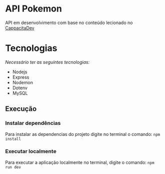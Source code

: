#  API Pokemon

API em desenvolvimento com base no conteúdo lecionado no [CappacitaDev]()


# Tecnologias
*Necessário ter as seguintes tecnologias:* 
- Nodejs
- Express
- Nodemon
- Dotenv
- MySQL

## Execução 

### Instalar dependências
Para instalar as dependencias do projeto digite no terminal o comando: `npm install`


### Executar localmente
Para executar a aplicação localmente no terminal, digite o comando: `npm run dev`
